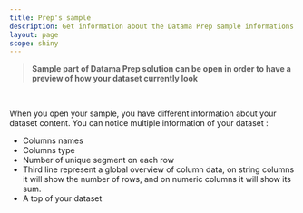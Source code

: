 ```yaml
---
title: Prep's sample
description: Get information about the Datama Prep sample informations
layout: page
scope: shiny
---
```


> **Sample part of Datama Prep solution can be open in order to have a preview of how your dataset currently look**

<br>

When you open your sample, you have different information about your dataset content.
You can notice multiple information of your dataset :
- Columns names
- Columns type
- Number of unique segment on each row
- Third line represent a global overview of column data, on string columns it will show the number of rows, and on numeric columns it will show its sum.
- A top of your dataset
